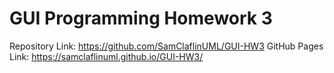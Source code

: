 # GUI Programming Homework 3

Repository Link: https://github.com/SamClaflinUML/GUI-HW3
GitHub Pages Link: https://samclaflinuml.github.io/GUI-HW3/
